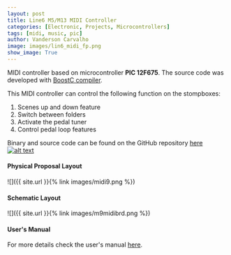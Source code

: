 ```yaml
---
layout: post
title: Line6 M5/M13 MIDI Controller 
categories: [Electronic, Projects, Microcontrollers]
tags: [midi, music, pic]
author: Vanderson Carvalho
image: images/lin6_midi_fp.png
show_image: True
---
```


MIDI controller based on microcontroller **PIC 12F675**. The source code was developed with [BoostC compiler](http://www.sourceboost.com/Products/BoostC/Overview.html).

This MIDI controller can control the following function on the stompboxes:

1. Scenes up and down feature
2. Switch between folders
3. Activate the pedal tuner
4. Control pedal loop features

Binary and source code can be found on the GitHub repository [here][1] [![alt text][1.1]][1]

[1]: http://www.github.com/vandersonpc/m9midi
[1.1]: http://i.imgur.com/0o48UoR.png (github icon with padding)

#### Physical Proposal Layout

![]({{ site.url }}{% link images/midi9.png %})

#### Schematic Layout

![]({{ site.url }}{% link images/m9midibrd.png %})

#### User's Manual

For more details check the user's manual [here](files/m9_midi_manual.pdf).